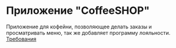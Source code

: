 # Приложение "CoffeeSHOP"
Приложение для кофейни, позволяющее делать заказы и просматривать меню, так же добавляет программу лояльности. [Требования](https://github.com/Iceloca/CoffeeSHOP/blob/main/docs/srs.md)
